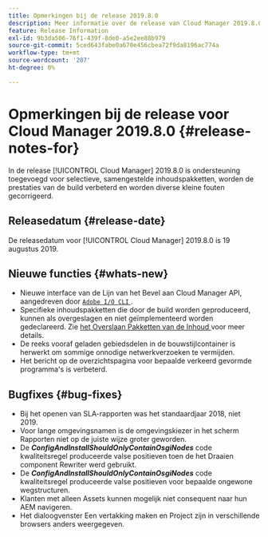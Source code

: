 ```yaml
---
title: Opmerkingen bij de release 2019.8.0
description: Meer informatie over de release van Cloud Manager 2019.8.0.
feature: Release Information
exl-id: 9b3da506-76f1-439f-8de0-a5e2ee88b979
source-git-commit: 5ced643fabe0a670e456cbea72f9da8196ac774a
workflow-type: tm+mt
source-wordcount: '207'
ht-degree: 0%

---
```


# Opmerkingen bij de release voor Cloud Manager 2019.8.0 {#release-notes-for}

In de release [!UICONTROL Cloud Manager] 2019.8.0 is ondersteuning toegevoegd voor selectieve, samengestelde inhoudspakketten, worden de prestaties van de build verbeterd en worden diverse kleine fouten gecorrigeerd.

## Releasedatum {#release-date}

De releasedatum voor [!UICONTROL Cloud Manager] 2019.8.0 is 19 augustus 2019.

## Nieuwe functies {#whats-new}

* Nieuwe interface van de Lijn van het Bevel aan Cloud Manager API, aangedreven door [`Adobe I/O CLI` ](https://github.com/adobe/aio-cli-plugin-cloudmanager).
* Specifieke inhoudspakketten die door de build worden geproduceerd, kunnen als overgeslagen en niet geïmplementeerd worden gedeclareerd. Zie [ het Overslaan Pakketten van de Inhoud ](/help/getting-started/project-setup.md#skipping-content-packages) voor meer details.
* De reeks vooraf geladen gebiedsdelen in de bouwstijlcontainer is herwerkt om sommige onnodige netwerkverzoeken te vermijden.
* Het bericht op de overzichtspagina voor bepaalde verkeerd gevormde programma&#39;s is verbeterd.

## Bugfixes {#bug-fixes}

* Bij het openen van SLA-rapporten was het standaardjaar 2018, niet 2019.
* Voor lange omgevingsnamen is de omgevingskiezer in het scherm Rapporten niet op de juiste wijze groter geworden.
* De ***ConfigAndInstallShouldOnlyContainOsgiNodes*** code kwaliteitsregel produceerde valse positieven toen de het Draaien component Rewriter werd gebruikt.
* De ***ConfigAndInstallShouldOnlyContainOsgiNodes*** code kwaliteitsregel produceerde valse positieven voor bepaalde ongewone wegstructuren.
* Klanten met alleen Assets kunnen mogelijk niet consequent naar hun AEM navigeren.
* Het dialoogvenster Een vertakking maken en Project zijn in verschillende browsers anders weergegeven.
